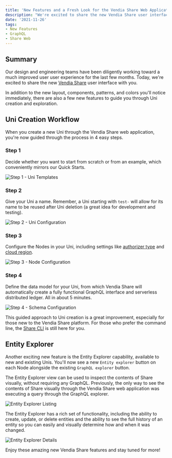 ```yaml
---
title: 'New Features and a Fresh Look for the Vendia Share Web Application'
description: "We're excited to share the new Vendia Share user interface with you"
date: '2021-11-26'
tags:
- New Features
- GraphQL
- Share Web
---
```


## Summary

Our design and engineering teams have been diligently working toward a much improved user user experience for the last few months.  Today, we're excited to share the new [Vendia Share](https://share.vendia.net/) user interface with you.

In addition to the new layout, components, patterns, and colors you'll notice immediately, there are also a few new features to guide you through Uni creation and exploration.


## Uni Creation Workflow

When you create a new Uni through the Vendia Share web application, you're now guided through the process in 4 easy steps.


### Step 1

Decide whether you want to start from scratch or from an example, which conveniently mirrors our Quick Starts.

![Step 1 - Uni Templates](https://d24nhiikxn5jns.cloudfront.net/optimized/user-images.githubusercontent.com..85032783144903327-0d9516be-30b4-499b-8ea5-a7147e17f5ac.png)

### Step 2

Give your Uni a name.  Remember, a Uni starting with `test-` will allow for its name to be reused after Uni deletion (a great idea for development and testing).



![Step 2 - Uni Configuration](https://d24nhiikxn5jns.cloudfront.net/optimized/user-images.githubusercontent.com..85032783144903548-e00168b3-4fc1-428d-80e2-aad42974aec0.png)



### Step 3

Configure the Nodes in your Uni, including settings like [authorizer type](https://www.vendia.net/docs/share/node-access-control#how-to-set) and [cloud region](https://www.vendia.net/docs/share/cli/guide#supported-cloud-platforms-and-regions).


![Step 3 - Node Configuration](https://d24nhiikxn5jns.cloudfront.net/optimized/user-images.githubusercontent.com..85032783144903604-8b9bed3d-c5ee-441e-9907-0c85cf5a04cb.png)


### Step 4

Define the data model for your Uni, from which Vendia Share will automatically create a fully functional GraphQL interface and serverless distributed ledger.  All in about 5 minutes.

![Step 4 - Schema Configuration](https://d24nhiikxn5jns.cloudfront.net/optimized/user-images.githubusercontent.com..85032783144903624-11c1be90-9c69-47d8-b82a-125eb7c79d31.png)

This guided approach to Uni creation is a great improvement, especially for those new to the Vendia Share platform.  For those who prefer the command line, the [Share CLI](https://www.vendia.net/docs/share/cli/guide) is still here for you.

## Entity Explorer

Another exciting new feature is the Entity Explorer capability, available to new and existing Unis.  You'll now see a new `Entity explorer` button on each Node alongside the existing `GraphQL explorer` button.

The Entity Explorer view can be used to inspect the contents of Share visually, without requiring any GraphQL.  Previously, the only way to see the contents of Share visually through the Vendia Share web application was executing a query through the GraphQL explorer.

![Entity Explorer Listing](https://d24nhiikxn5jns.cloudfront.net/optimized/user-images.githubusercontent.com..85032783144903649-1c627abd-7acf-47ce-ab3c-6d8549cf9794.png)

The Entity Explorer has a rich set of functionality, including the ability to create, update, or delete entities and the ability to see the full history of an entity so you can easily and visually determine how and when it was changed.

![Entity Explorer Details](https://d24nhiikxn5jns.cloudfront.net/optimized/user-images.githubusercontent.com..85032783144903667-31896489-addd-4a98-bdcc-c58b946350fd.png)

Enjoy these amazing new Vendia Share features and stay tuned for more!
